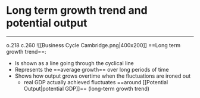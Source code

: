 # Long term growth trend and potential output
---
o.218 c.260
![[Business Cycle Cambridge.png|400x200]]
==Long term growth trend==:
- Is shown as a line going through the cyclical line
- Represents the ==average growth== over long periods of time
- Shows how output grows overtime when the fluctuations are ironed out
	- real GDP actually achieved fluctuates ==around [[Potential Output|potential GDP]]== (long-term growth trend)
